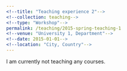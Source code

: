 ```yaml
---
<!--title: "Teaching experience 2"-->
<!--collection: teaching-->
<!--type: "Workshop"-->
permalink: /teaching/2015-spring-teaching-1
<!--venue: "University 1, Department"-->
<!--date: 2015-01-01-->
<!--location: "City, Country"-->
---
```


I am currently not teaching any courses.

